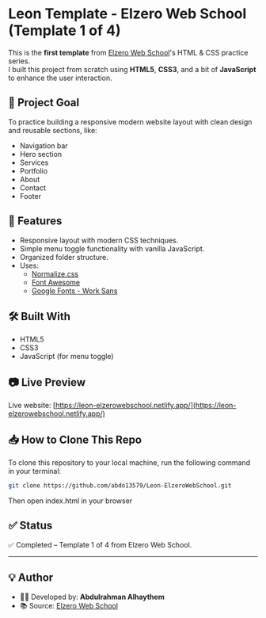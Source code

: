 # Leon Template - Elzero Web School (Template 1 of 4)

This is the **first template** from [Elzero Web School](https://elzero.org)'s HTML & CSS practice series.  
I built this project from scratch using **HTML5**, **CSS3**, and a bit of **JavaScript** to enhance the user interaction.

## 🎯 Project Goal

To practice building a responsive modern website layout with clean design and reusable sections, like:
- Navigation bar
- Hero section
- Services
- Portfolio
- About
- Contact
- Footer

## 🚀 Features

- Responsive layout with modern CSS techniques.
- Simple menu toggle functionality with vanilla JavaScript.
- Organized folder structure.
- Uses:
  - [Normalize.css](https://necolas.github.io/normalize.css/)
  - [Font Awesome](https://fontawesome.com/)
  - [Google Fonts - Work Sans](https://fonts.google.com/specimen/Work+Sans)


## 🛠️ Built With

- HTML5  
- CSS3  
- JavaScript (for menu toggle)

## 📷 Live Preview

Live website: [https://leon-elzerowebschool.netlify.app/](https://leon-elzerowebschool.netlify.app/)

## 📥 How to Clone This Repo

To clone this repository to your local machine, run the following command in your terminal:

```bash
git clone https://github.com/abdo13579/Leon-ElzeroWebSchool.git
```

Then open index.html in your browser

## ✅ Status

✅ Completed – Template 1 of 4 from Elzero Web School.

---

## 💡 Author

- 👨‍💻 Developed by: **Abdulrahman Alhaythem**
- 📚 Source: [Elzero Web School](https://elzero.org)
